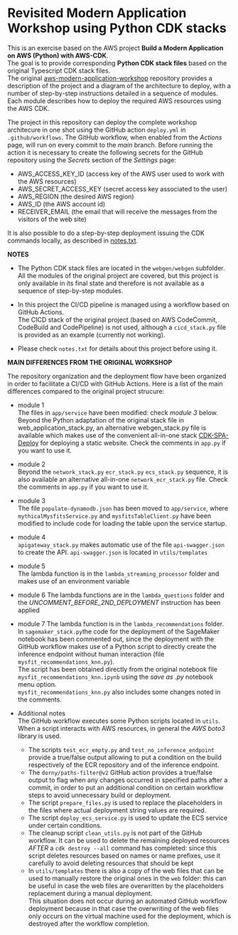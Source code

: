 # Revisited Modern Application Workshop using Python CDK stacks

This is an exercise based on the AWS project **Build a Modern Application on AWS (Python) with AWS-CDK**.  
The goal is to provide corresponding **Python CDK stack files** based on the original Typescript CDK stack files.  
The original [aws-modern-application-workshop](https://github.com/aws-samples/aws-modern-application-workshop/tree/python-cdk) 
repository provides a description of the project and a diagram of the architecture to deploy, with a number of 
step-by-step instructions detailed in a sequence of modules. Each module describes how to deploy the required AWS 
resources using the AWS CDK.


The project in this repository can deploy the complete workshop architecure in one shot using the GitHub 
action `deploy.yml` in `.github/workflows`. The GitHub workflow, when enabled from the *Actions* page, 
will run on every commit to the *main* branch. 
Before running the action it is necessary to create the following secrets 
for the GitHub repository using the *Secrets* section of the *Settings* page:
- AWS_ACCESS_KEY_ID       (access key of the AWS user used to work with the AWS resources)
- AWS_SECRET_ACCESS_KEY   (secret access key associated to the user)
- AWS_REGION              (the desired AWS region)
- AWS_ID                  (the AWS account id)
- RECEIVER_EMAIL          (the email that will receive the messages from the visitors of the web site)


It is also possible to do a step-by-step deployment issuing the CDK commands locally, as described in 
[notes.txt](https://github.com/xtralab/cdk-python-maw/blob/main/notes.txt). 


**NOTES**

- The Python CDK stack files are located in the `webgen/webgen` subfolder. All the modules of the original project are
  covered, but this project is only available in its final state and therefore is not available as a sequence of 
  step-by-step modules.


- In this project the CI/CD pipeline is managed using a workflow based on GitHub Actions.  
  The CICD stack of the original project (based on AWS CodeCommit, CodeBuild and CodePipeline) is not used, although
  a `cicd_stack.py` file is provided as an example (currently not working). 


- Please check `notes.txt` for details about this project before using it.


**MAIN DIFFERENCES FROM THE ORIGINAL WORKSHOP**

The repository organization and the deployment flow have been organized in order to facilitate a CI/CD with GitHub 
Actions.
Here is a list of the main differences compared to the original project strucure:

- module 1  
  The files in `app/service` have been modified: check *module 3* below.  
  Beyond the Python adaptation of the original stack file in web_application_stack.py, an alternative webgen_stack.py
  file is available which makes use of the convenient all-in-one
  stack [CDK-SPA-Deploy](https://github.com/nideveloper/CDK-SPA-Deploy) for deploying a static website.
  Check the comments in `app.py` if you want to use it.


- module 2  
  Beyond the `network_stack.py` `ecr_stack.py` `ecs_stack.py` sequence, it is also available an alternative
  all-in-one `network_ecr_stack.py` file. Check the comments in `app.py` if you want to use it.


- module 3  
  The file `populate-dynamodb.json` has been moved to `app/service`, where `mythicalMysfitsService.py`
  and `mysfitsTableClient.py` have been modified to include code for loading the table upon the service startup.


- module 4  
  `apigateway_stack.py` makes automatic use of the file `api-swagger.json` to create the API. `api-swagger.json` is
  located in `utils/templates`


- module 5  
  The lambda function is in the `lambda_streaming_processor` folder and makes use of an environment variable


- module 6
  The lambda functions are in the `lambda_questions` folder and the *UNCOMMENT_BEFORE_2ND_DEPLOYMENT* instruction has 
  been applied


- module 7
  The lambda function is in the `lambda_recommendations` folder.  
  In `sagemaker_stack.py`the code for the deployment of the SageMaker notebook has been commented out, 
  since the deployment with the GitHub workflow makes use of a Python script to directly create the inference 
  endpoint without human interaction (file `mysfit_recommendations_knn.py`).  
  The script has been obtained directly from the original notebook file `mysfit_recommendations_knn.ipynb` using
  the *save as .py* notebook menu option.  
  `mysfit_recommendations_knn.py` also includes some changes noted in the comments.
  

- Additional notes  
  The GitHub workflow executes some Python scripts located in `utils`. When a script interacts with AWS resources, in 
  general the *AWS boto3* library is used.  
  
  - The scripts `test_ecr_empty.py` and `test_no_inference_endpoint` provide a true/false output allowing to put a 
  condition on the build respectively of the ECR repository and of the inference endpoint.  
  - The `dorny/paths-filter@v2` GitHub action provides a true/false output to flag when any changes occurred in 
    specified paths after a commit, in order to put an additional condition on certain workflow steps to avoid 
    unnecessary build or deployment.  
  - The script `prepare_files.py` is used to replace the placeholders in the files where actual deployment string 
    values are required.  
  - The script `deploy_ecs_service.py` is used to update the ECS service under certain conditions.  
  - The cleanup script `clean_utils.py` is not part of the GitHub workflow. It can be used to delete the remaining 
    deployed resources *AFTER*    a `cdk destroy --all` command has completed: since this script deletes resources 
    based on names or name prefixes, use it carefully to avoid deleting resources that should be kept  
  - In `utils/templates` there is also a copy of the web files that can be used to manually restore the original ones 
    in the  `web` 
    folder: this can be useful in case the web files are overwritten by the placeholders replacement during a manual 
    deployment.  
    This situation does not occur during an automated GitHub workflow deployment because in that case the overwriting 
    of the web files only occurs on the virtual machine used for the deployment, which is destroyed after the 
    workflow completion.
  
    
  